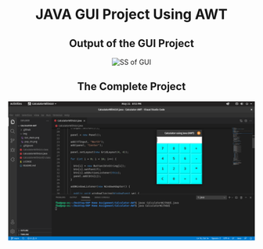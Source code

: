 <h1 align="center">
JAVA GUI Project Using AWT
</h1>

<h2 align="center"> Output of the GUI Project </h2>

<div align="center">

![SS of GUI](https://github.com/aaadhikari999/Functional-Calculator-AWT-.git)

</div>


<h2 align="center"> The Complete Project </h2>

![SS From Pop! OS](https://github.com/aaadhikari999/Functional-Calculator-AWT-/blob/main/img/pop_OS.png?raw=yes)
